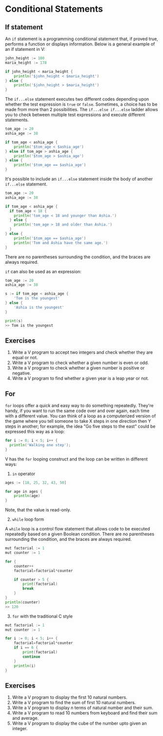# Conditional Statements

## If statement

An `if` statement is a programming conditional statement that, if proved true, performs a function or displays information. Below is a general example of an if statement in V:

```go
john_height := 100
maria_height := 178

if john_height < maria_height {
	println('$john_height < $maria_height')
} else {
	println('$john_height > $maria_height')
}
```

The `if...else` statement executes two different codes depending upon whether the test expression is `true` or `false`. Sometimes, a choice has to be made from more than 2 possibilities. The `if...else if...else` ladder allows you to check between multiple test expressions and execute different statements.

```go
tom_age := 20
ashia_age := 38

if tom_age < ashia_age {
	println('$tom_age < $ashia_age')
} else if tom_age > ashia_age {
	println('$tom_age > $ashia_age')
} else {
	println('$tom_age == $ashia_age')
}
```

It's possible to include an `if...else` statement inside the body of another `if...else` statement.

```go
tom_age := 20
ashia_age := 38

if tom_age < ashia_age {
  if tom_age < 18 {
	println('tom_age < 18 and younger than Ashia.')
  } else {
	println('tom_age > 18 and older than Ashia.')
  }
} else {
	println('$tom_age == $ashia_age')
	println('Tom and Ashia have the same age.')
}
```

There are no parentheses surrounding the condition, and the braces are always required.

`if` can also be used as an expression:

```go
tom_age := 20
ashia_age := 38

s := if tom_age < ashia_age {
	'Tom is the youngest'
} else {
	'Ashia is the youngest'
}

print(s)
>> Tom is the youngest
```

## Exercises

1. Write a V program to accept two integers and check whether they are equal or not.
2. Write a V program to check whether a given number is even or odd.
3. Write a V program to check whether a given number is positive or negative.
4. Write a V program to find whether a given year is a leap year or not.

## For

`for` loops offer a quick and easy way to do something repeatedly. They're handy, if you want to run the same code over and over again, each time with a different value. You can think of a loop as a computerized version of the game where you tell someone to take X steps in one direction then Y steps in another; for example, the idea "Go five steps to the east" could be expressed this way as a loop:

```go
for i := 0; i < 5; i++ {
  println('Walking one step');
}
```

V has the `for` looping construct and the loop can be written in different ways:

1. `in` operator

```go
ages := [18, 25, 32, 43, 50]

for age in ages {
	println(age)
}
```

Note, that the value is read-only.

2. `while` loop form

A `while` loop is a control flow statement that allows code to be executed repeatedly based on a given Boolean condition. There are no parentheses surrounding the condition, and the braces are always required.

```go
mut factorial := 1
mut counter := 1

for {
	counter++
	factorial=factorial*counter

	if counter > 5 {
		print(factorial)
		break
	}
}
println(counter)
>> 120
```

3. `for` with the traditional C style

```go
mut factorial := 1
mut counter := 1

for i := 0; i < 5; i++ {
	factorial=factorial*counter
	if i == 6 {
		print(factorial)
		continue
	}
	println(i)
}
```

## Exercises

1. Write a V program to display the first 10 natural numbers.
2. Write a V program to find the sum of first 10 natural numbers.
3. Write a V program to display n terms of natural number and their sum.
4. Write a V program to read 10 numbers from keyboard and find their sum and average.
5. Write a V program to display the cube of the number upto given an integer.
